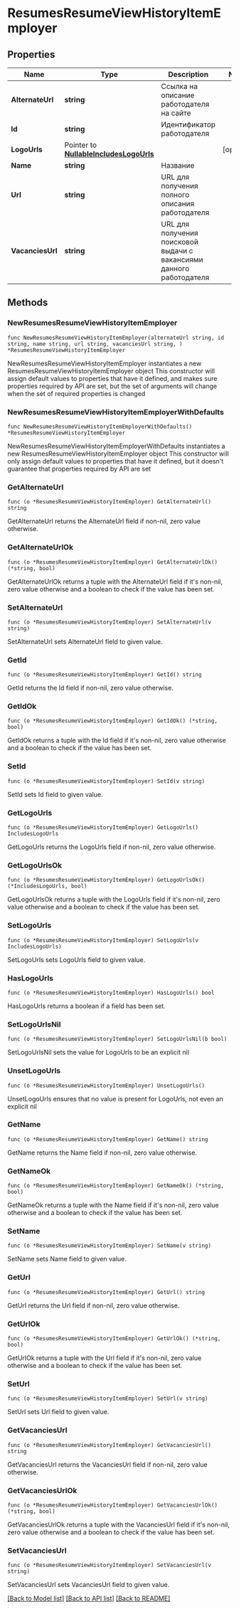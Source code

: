 # ResumesResumeViewHistoryItemEmployer

## Properties

Name | Type | Description | Notes
------------ | ------------- | ------------- | -------------
**AlternateUrl** | **string** | Ссылка на описание работодателя на сайте | 
**Id** | **string** | Идентификатор работодателя | 
**LogoUrls** | Pointer to [**NullableIncludesLogoUrls**](IncludesLogoUrls.md) |  | [optional] 
**Name** | **string** | Название | 
**Url** | **string** | URL для получения полного описания работодателя | 
**VacanciesUrl** | **string** | URL для получения поисковой выдачи с вакансиями данного работодателя | 

## Methods

### NewResumesResumeViewHistoryItemEmployer

`func NewResumesResumeViewHistoryItemEmployer(alternateUrl string, id string, name string, url string, vacanciesUrl string, ) *ResumesResumeViewHistoryItemEmployer`

NewResumesResumeViewHistoryItemEmployer instantiates a new ResumesResumeViewHistoryItemEmployer object
This constructor will assign default values to properties that have it defined,
and makes sure properties required by API are set, but the set of arguments
will change when the set of required properties is changed

### NewResumesResumeViewHistoryItemEmployerWithDefaults

`func NewResumesResumeViewHistoryItemEmployerWithDefaults() *ResumesResumeViewHistoryItemEmployer`

NewResumesResumeViewHistoryItemEmployerWithDefaults instantiates a new ResumesResumeViewHistoryItemEmployer object
This constructor will only assign default values to properties that have it defined,
but it doesn't guarantee that properties required by API are set

### GetAlternateUrl

`func (o *ResumesResumeViewHistoryItemEmployer) GetAlternateUrl() string`

GetAlternateUrl returns the AlternateUrl field if non-nil, zero value otherwise.

### GetAlternateUrlOk

`func (o *ResumesResumeViewHistoryItemEmployer) GetAlternateUrlOk() (*string, bool)`

GetAlternateUrlOk returns a tuple with the AlternateUrl field if it's non-nil, zero value otherwise
and a boolean to check if the value has been set.

### SetAlternateUrl

`func (o *ResumesResumeViewHistoryItemEmployer) SetAlternateUrl(v string)`

SetAlternateUrl sets AlternateUrl field to given value.


### GetId

`func (o *ResumesResumeViewHistoryItemEmployer) GetId() string`

GetId returns the Id field if non-nil, zero value otherwise.

### GetIdOk

`func (o *ResumesResumeViewHistoryItemEmployer) GetIdOk() (*string, bool)`

GetIdOk returns a tuple with the Id field if it's non-nil, zero value otherwise
and a boolean to check if the value has been set.

### SetId

`func (o *ResumesResumeViewHistoryItemEmployer) SetId(v string)`

SetId sets Id field to given value.


### GetLogoUrls

`func (o *ResumesResumeViewHistoryItemEmployer) GetLogoUrls() IncludesLogoUrls`

GetLogoUrls returns the LogoUrls field if non-nil, zero value otherwise.

### GetLogoUrlsOk

`func (o *ResumesResumeViewHistoryItemEmployer) GetLogoUrlsOk() (*IncludesLogoUrls, bool)`

GetLogoUrlsOk returns a tuple with the LogoUrls field if it's non-nil, zero value otherwise
and a boolean to check if the value has been set.

### SetLogoUrls

`func (o *ResumesResumeViewHistoryItemEmployer) SetLogoUrls(v IncludesLogoUrls)`

SetLogoUrls sets LogoUrls field to given value.

### HasLogoUrls

`func (o *ResumesResumeViewHistoryItemEmployer) HasLogoUrls() bool`

HasLogoUrls returns a boolean if a field has been set.

### SetLogoUrlsNil

`func (o *ResumesResumeViewHistoryItemEmployer) SetLogoUrlsNil(b bool)`

 SetLogoUrlsNil sets the value for LogoUrls to be an explicit nil

### UnsetLogoUrls
`func (o *ResumesResumeViewHistoryItemEmployer) UnsetLogoUrls()`

UnsetLogoUrls ensures that no value is present for LogoUrls, not even an explicit nil
### GetName

`func (o *ResumesResumeViewHistoryItemEmployer) GetName() string`

GetName returns the Name field if non-nil, zero value otherwise.

### GetNameOk

`func (o *ResumesResumeViewHistoryItemEmployer) GetNameOk() (*string, bool)`

GetNameOk returns a tuple with the Name field if it's non-nil, zero value otherwise
and a boolean to check if the value has been set.

### SetName

`func (o *ResumesResumeViewHistoryItemEmployer) SetName(v string)`

SetName sets Name field to given value.


### GetUrl

`func (o *ResumesResumeViewHistoryItemEmployer) GetUrl() string`

GetUrl returns the Url field if non-nil, zero value otherwise.

### GetUrlOk

`func (o *ResumesResumeViewHistoryItemEmployer) GetUrlOk() (*string, bool)`

GetUrlOk returns a tuple with the Url field if it's non-nil, zero value otherwise
and a boolean to check if the value has been set.

### SetUrl

`func (o *ResumesResumeViewHistoryItemEmployer) SetUrl(v string)`

SetUrl sets Url field to given value.


### GetVacanciesUrl

`func (o *ResumesResumeViewHistoryItemEmployer) GetVacanciesUrl() string`

GetVacanciesUrl returns the VacanciesUrl field if non-nil, zero value otherwise.

### GetVacanciesUrlOk

`func (o *ResumesResumeViewHistoryItemEmployer) GetVacanciesUrlOk() (*string, bool)`

GetVacanciesUrlOk returns a tuple with the VacanciesUrl field if it's non-nil, zero value otherwise
and a boolean to check if the value has been set.

### SetVacanciesUrl

`func (o *ResumesResumeViewHistoryItemEmployer) SetVacanciesUrl(v string)`

SetVacanciesUrl sets VacanciesUrl field to given value.



[[Back to Model list]](../README.md#documentation-for-models) [[Back to API list]](../README.md#documentation-for-api-endpoints) [[Back to README]](../README.md)


